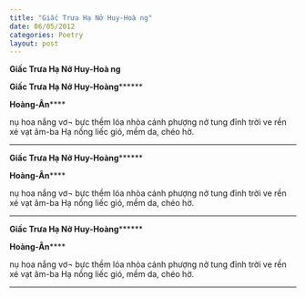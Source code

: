 ```yaml
---
title: "Giấc Trưa Hạ Nở Huy-Hoà ng"
date: 06/05/2012
categories: Poetry
layout: post
---
```


**Giấc Trưa Hạ Nở Huy-Hoà ng**

**Giấc Trưa Hạ Nở Huy-Hoàng********

**********Hoàng-Ân**************

nụ hoa nắng vơ¬ bực thềm
lóa nhòa cánh phượng nở tung đỉnh trời
ve rền xé vạt âm-ba
Hạ nồng liếc gió, mềm da, chéo hờ.

********************************

**Giấc Trưa Hạ Nở Huy-Hoàng********

**********Hoàng-Ân**************

nụ hoa nắng vơ¬ bực thềm
lóa nhòa cánh phượng nở tung đỉnh trời
ve rền xé vạt âm-ba
Hạ nồng liếc gió, mềm da, chéo hờ.

********************************

**Giấc Trưa Hạ Nở Huy-Hoàng********

**********Hoàng-Ân**************

nụ hoa nắng vơ¬ bực thềm
lóa nhòa cánh phượng nở tung đỉnh trời
ve rền xé vạt âm-ba
Hạ nồng liếc gió, mềm da, chéo hờ.

********************************
